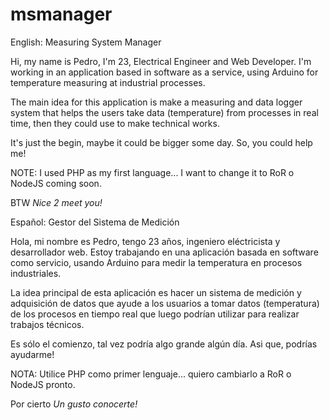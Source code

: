 # msmanager
English: Measuring System Manager 

Hi, my name is Pedro, I'm 23, Electrical Engineer and Web Developer. 
I'm working in an application based in software as a service, using Arduino for temperature measuring at industrial processes.

The main idea for this application is make a measuring and data logger system that helps the users take data (temperature) from processes in real time, then they could use to make technical works. 

It's just the begin, maybe it could be bigger some day. So, you could help me!
  
NOTE: I used PHP as my first language... I want to change it to RoR o NodeJS coming soon. 

BTW *Nice 2 meet you!* 

Español: Gestor del Sistema de Medición

Hola, mi nombre es Pedro, tengo 23 años, ingeniero eléctricista y desarrollador web.
Estoy trabajando en una aplicación basada en software como servicio, usando Arduino para medir la temperatura en procesos industriales.

La idea principal de esta aplicación es hacer un sistema de medición y adquisición de datos que ayude a los usuarios a tomar datos (temperatura) de los procesos en tiempo real que luego podrían utilizar para realizar trabajos técnicos.

Es sólo el comienzo, tal vez podría algo grande algún día. Asi que, podrías ayudarme!
  
NOTA: Utilice PHP como primer lenguaje... quiero cambiarlo a RoR o NodeJS pronto.

Por cierto *Un gusto conocerte!*

